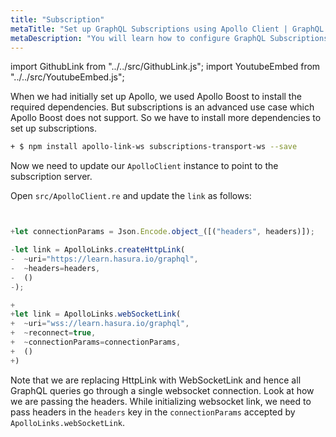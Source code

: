```yaml
---
title: "Subscription"
metaTitle: "Set up GraphQL Subscriptions using Apollo Client | GraphQL ReasonML React Apollo Tutorial"
metaDescription: "You will learn how to configure GraphQL Subscriptions using ReasonML Apollo Client by installing dependencies like apollo-link-ws, subscriptions-transport-ws. This will also have authorization token setup"
---
```


import GithubLink from "../../src/GithubLink.js";
import YoutubeEmbed from "../../src/YoutubeEmbed.js";


When we had initially set up Apollo, we used Apollo Boost to install the required dependencies. But subscriptions is an advanced use case which Apollo Boost does not support. So we have to install more dependencies to set up subscriptions.

```bash
+ $ npm install apollo-link-ws subscriptions-transport-ws --save
```

Now we need to update our `ApolloClient` instance to point to the subscription server.

Open `src/ApolloClient.re` and update the `link` as follows:

<GithubLink link="https://github.com/hasura/graphql-engine/blob/master/community/learn/graphql-tutorials/tutorials/reason-react-apollo/app-final/src/App.js" text="src/App.js" />

```javascript


+let connectionParams = Json.Encode.object_([("headers", headers)]);

-let link = ApolloLinks.createHttpLink(
-  ~uri="https://learn.hasura.io/graphql",
-  ~headers=headers,
-  ()
-);

+
+let link = ApolloLinks.webSocketLink(
+  ~uri="wss://learn.hasura.io/graphql",
+  ~reconnect=true,
+  ~connectionParams=connectionParams,
+  ()
+)
```

Note that we are replacing HttpLink with WebSocketLink and hence all GraphQL queries go through a single websocket connection. Look at how we are passing the headers. While initializing websocket link, we need to pass headers in the `headers` key in the `connectionParams` accepted by `ApolloLinks.webSocketLink`.